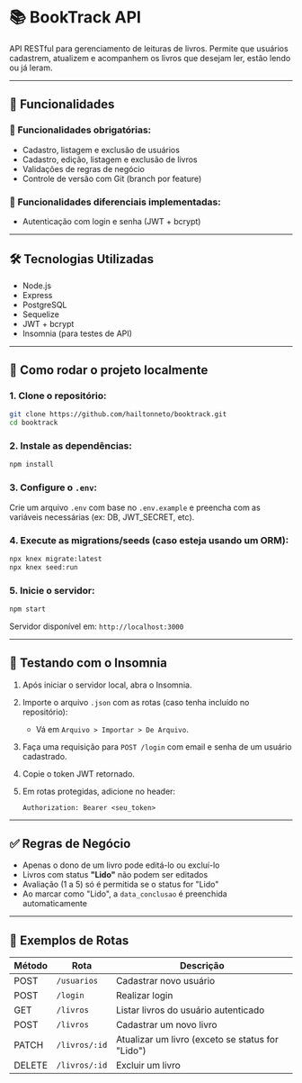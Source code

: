 # 📚 BookTrack API

API RESTful para gerenciamento de leituras de livros. Permite que usuários cadastrem, atualizem e acompanhem os livros que desejam ler, estão lendo ou já leram.

---

## 🚀 Funcionalidades

### 📌 Funcionalidades obrigatórias:
- Cadastro, listagem e exclusão de usuários
- Cadastro, edição, listagem e exclusão de livros
- Validações de regras de negócio
- Controle de versão com Git (branch por feature)

### 🌟 Funcionalidades diferenciais implementadas:
- Autenticação com login e senha (JWT + bcrypt)

---

## 🛠️ Tecnologias Utilizadas

- Node.js
- Express
- PostgreSQL
- Sequelize
- JWT + bcrypt
- Insomnia (para testes de API)

---

## 🧰 Como rodar o projeto localmente

### 1. Clone o repositório:
```bash
git clone https://github.com/hailtonneto/booktrack.git
cd booktrack
````

### 2. Instale as dependências:

```bash
npm install
```

### 3. Configure o `.env`:

Crie um arquivo `.env` com base no `.env.example` e preencha com as variáveis necessárias (ex: DB, JWT\_SECRET, etc).

### 4. Execute as migrations/seeds (caso esteja usando um ORM):

```bash
npx knex migrate:latest
npx knex seed:run
```

### 5. Inicie o servidor:

```bash
npm start
```

Servidor disponível em: `http://localhost:3000`

---

## 🧪 Testando com o Insomnia

1. Após iniciar o servidor local, abra o Insomnia.
2. Importe o arquivo `.json` com as rotas (caso tenha incluído no repositório):

   * Vá em `Arquivo > Importar > De Arquivo`.
3. Faça uma requisição para `POST /login` com email e senha de um usuário cadastrado.
4. Copie o token JWT retornado.
5. Em rotas protegidas, adicione no header:

   ```
   Authorization: Bearer <seu_token>
   ```

---

## ✅ Regras de Negócio

* Apenas o dono de um livro pode editá-lo ou excluí-lo
* Livros com status **"Lido"** não podem ser editados
* Avaliação (1 a 5) só é permitida se o status for "Lido"
* Ao marcar como "Lido", a `data_conclusao` é preenchida automaticamente

---

## 📌 Exemplos de Rotas

| Método | Rota          | Descrição                                        |
| ------ | ------------- | ------------------------------------------------ |
| POST   | `/usuarios`   | Cadastrar novo usuário                           |
| POST   | `/login`      | Realizar login                                   |
| GET    | `/livros`     | Listar livros do usuário autenticado             |
| POST   | `/livros`     | Cadastrar um novo livro                          |
| PATCH  | `/livros/:id` | Atualizar um livro (exceto se status for "Lido") |
| DELETE | `/livros/:id` | Excluir um livro                                 |
